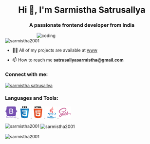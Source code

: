 <h1 align="center">Hi 👋, I'm Sarmistha Satrusallya</h1>
<h3 align="center">A passionate frontend developer from India</h3>

<img align="right" alt="coding" width="400" src="https://www.google.com/imgres?imgurl=https%3A%2F%2Fcdn.dribbble.com%2Fusers%2F331265%2Fscreenshots%2F2542587%2Fgabi-d.gif&imgrefurl=https%3A%2F%2Fdribbble.com%2Fshots%2F2542587-Third-Winner-of-Toptal-s-STEM-Scholarships-for-Women&tbnid=r7K-FNcSw2EE1M&vet=12ahUKEwjmuZTz7In7AhWU_jgGHY17BwwQMygQegUIARChAg..i&docid=rEVDy5F_hPn7CM&w=400&h=300&q=animated%20coding%20gif%20girl&ved=2ahUKEwjmuZTz7In7AhWU_jgGHY17BwwQMygQegUIARChAg">

<p align="left"> <img src="https://komarev.com/ghpvc/?username=sarmistha2001&label=Profile%20views&color=0e75b6&style=flat" alt="sarmistha2001" /> </p>

- 👨‍💻 All of my projects are available at [www](www)

- 📫 How to reach me **satrusallyasarmistha@gmail.com**

<h3 align="left">Connect with me:</h3>
<p align="left">
<a href="https://linkedin.com/in/sarmistha satrusallya" target="blank"><img align="center" src="https://raw.githubusercontent.com/rahuldkjain/github-profile-readme-generator/master/src/images/icons/Social/linked-in-alt.svg" alt="sarmistha satrusallya" height="30" width="40" /></a>
</p>

<h3 align="left">Languages and Tools:</h3>
<p align="left"> <a href="https://getbootstrap.com" target="_blank" rel="noreferrer"> <img src="https://raw.githubusercontent.com/devicons/devicon/master/icons/bootstrap/bootstrap-plain-wordmark.svg" alt="bootstrap" width="40" height="40"/> </a> <a href="https://www.w3schools.com/css/" target="_blank" rel="noreferrer"> <img src="https://raw.githubusercontent.com/devicons/devicon/master/icons/css3/css3-original-wordmark.svg" alt="css3" width="40" height="40"/> </a> <a href="https://www.w3.org/html/" target="_blank" rel="noreferrer"> <img src="https://raw.githubusercontent.com/devicons/devicon/master/icons/html5/html5-original-wordmark.svg" alt="html5" width="40" height="40"/> </a> <a href="https://www.java.com" target="_blank" rel="noreferrer"> <img src="https://raw.githubusercontent.com/devicons/devicon/master/icons/java/java-original.svg" alt="java" width="40" height="40"/> </a> <a href="https://sass-lang.com" target="_blank" rel="noreferrer"> <img src="https://raw.githubusercontent.com/devicons/devicon/master/icons/sass/sass-original.svg" alt="sass" width="40" height="40"/> </a> </p>

<p><img align="left" src="https://github-readme-stats.vercel.app/api/top-langs?username=sarmistha2001&show_icons=true&locale=en&layout=compact" alt="sarmistha2001" /></p>

<p>&nbsp;<img align="center" src="https://github-readme-stats.vercel.app/api?username=sarmistha2001&show_icons=true&locale=en" alt="sarmistha2001" /></p>

<p><img align="center" src="https://github-readme-streak-stats.herokuapp.com/?user=sarmistha2001&" alt="sarmistha2001" /></p>
